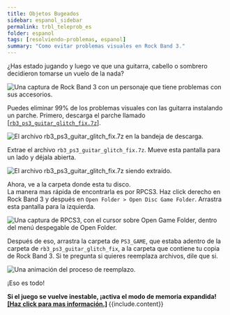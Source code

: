 ```yaml
---
title: Objetos Bugeados
sidebar: espanol_sidebar
permalink: trbl_teleprob_es
folder: espanol
tags: [resolviendo-problemas, espanol]
summary: "Como evitar problemas visuales en Rock Band 3."
---
```


¿Has estado jugando y luego ve que una guitarra, cabello o sombrero decidieron tomarse un vuelo de la nada?

![Una captura de Rock Band 3 con un personaje que tiene problemas con sus accesorios.](https://rb3pc.milohax.org/images/trbl/common/flyinst.png)

Puedes eliminar 99% de los problemas visuales con las guitarra instalando un parche. Primero, descarga el parche llamado [[`rb3_ps3_guitar_glitch_fix.7z`]](https://github.com/hmxmilohax/rock-band-3-deluxe/raw/develop/dependencies/ps3_patcher/rb3_ps3_guitar_glitch_fix.7z).

![El archivo rb3_ps3_guitar_glitch_fix.7z en la bandeja de descarga.](https://rb3pc.milohax.org/images/trbl/teleprob/patchfldr.png "rb3_ps3_guitar_glitch_fix.7z")

Extrae el archivo `rb3_ps3_guitar_glitch_fix.7z`. Mueve esta pantalla para un lado y déjala abierta.

![El archivo rb3_ps3_guitar_glitch_fix.7z siendo extraído.](https://rb3pc.milohax.org/images/trbl/teleprob/patchextr.png "rb3_ps3_guitar_glitch_fix.7z")

Ahora, ve a la carpeta donde esta tu disco.  
La manera mas rápida de encontrarla es por RPCS3. Haz click derecho en Rock Band 3 y después en `Open Folder > Open Disc Game Folder`. Arrastra esta pantalla para la izquierda.

![Una captura de RPCS3, con el cursor sobre Open Game Folder, dentro del menú despegable de Open Folder.](https://rb3pc.milohax.org/images/trbl/teleprob/patchgames.png "RPCS3")

Después de eso, arrastra la carpeta de `PS3_GAME`, que estaba adentro de la carpeta de `rb3_ps3_guitar_glitch_fix`, a la carpeta que contiene tu copia de Rock Band 3. Si te pregunta si quieres reemplaza archivos, dile que si.

![Una animación del proceso de reemplazo.](https://rb3pc.milohax.org/images/trbl/teleprob/patchinstalles.gif "Reemplazando la carpeta gen")

¡Eso es todo!

<div markdown="span" class="alert alert-danger" role="alert"><i class="fa fa-exclamation-circle"></i> <b>Si el juego se vuelve inestable, ¡activa el modo de memoria expandida! <a href="https://rb3pc.milohax.org/memoria" target="_blank">[Haz click para mas información.]</a> </b> {{include.content}}</div>
